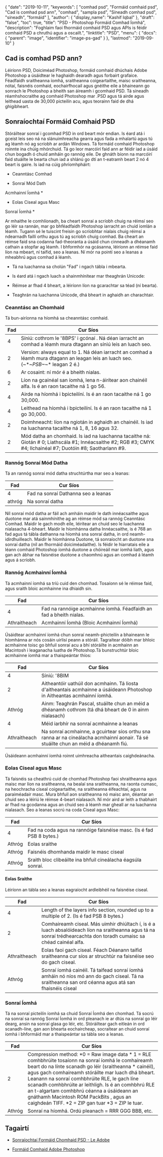 {
  "date": "2019-10-11",
  "keywords": [
"comhad psd",
"Formáid comhaid psd",
"Cad is comhad psd ann",
"comhad",
"sampla psd",
"Síneadh comhad psd",
"síneadh",
"formáid"
],
  "author": {
    "display_name": "Kashif Iqbal"
},
  "draft": "false",
  "toc": true,
  "title": "PSD - Photoshop Formáid Comhad Íomhá",
  "description": "Foghlaim faoi fhormáid comhaid PSD agus APIs is féidir comhaid PSD a chruthú agus a oscailt.",
  "linktitle": "PSD",
  "menu": {
    "docs": {
      "parent": "image",
      "identifier": "image-ps-gad"
}
},
  "lastmod": "2019-09-10"
}

## Cad is comhad PSD ann?

Léiríonn PSD, Doiciméad Photoshop, formáid comhaid dhúchais Adobe Photoshop a úsáidtear le haghaidh dearadh agus forbairt grafaice. Féadfaidh sraitheanna íomhá, sraitheanna coigeartaithe, maisc sraitheanna, nótaí, faisnéis comhaid, eochairfhocail agus gnéithe eile a bhaineann go sonrach le Photoshop a bheith san áireamh i gcomhaid PSD. Tá síneadh réamhshocraithe ag comhaid Photoshop mar .PSD agus tá airde agus leithead uasta de 30,000 picteilín acu, agus teorainn faid de dhá ghigibheart.

## Sonraíochtaí Formáid Comhaid PSD ##

Stóráiltear sonraí i gcomhad PSD in ord beart mór endian. Is éard atá i gceist leis seo ná na slánuimhreacha gearra agus fada a mhalartú agus tú ag léamh nó ag scríobh ar ardán Windows. Tá formáid comhaid Photoshop roinnte ina chúig mhórchuid. Tá go leor marcóirí faid ann ar féidir iad a úsáid chun bogadh ó chuid amháin go rannóg eile. De ghnáth bíonn na marcóirí faid stuáilte le bearta chun iad a shlánú go dtí an t-eatramh beart 2 nó 4 beart is gaire. Is iad na cúig phríomhpháirt:

* Ceanntásc Comhad

* Sonraí Mód Dath

Acmhainní Íomhá *

* Eolas Ciseal agus Masc

Sonraí Íomhá *


Ar mhaithe le comhlíonadh, ba cheart sonraí a scríobh chuig na réimsí seo go léir sa rannán, mar go bhféadfaidh Photoshop iarracht an chuid iomlán a léamh. Tugann sé le tuiscint freisin go scríobhtar nialais chuig réimsí a ndearnadh faillí orthu agus tú ag scríobh chuig comhad. Ba cheart an réimse faid sna codanna fad-theoranta a úsáid chun cinneadh a dhéanamh cathain a stopfar ag léamh. I bhformhór na gcásanna, léiríonn an réimse faid líon na mbeart, ní taifid, seo a leanas. Ní mór na pointí seo a leanas a mheabhrú agus comhad á léamh.

* Tá na luachanna sa cholún "Fad" i ngach tábla i mbearta.

* Is éard atá i ngach luach a shainmhínítear mar theaghrán Unicode:

* Réimse ar fhad 4 bheart, a léiríonn líon na gcarachtar sa téad (ní bearta).

* Teaghrán na luachanna Unicode, dhá bheart in aghaidh an charachtair.


### Ceanntásc an Chomhaid ###

Tá bun-airíonna na híomhá sa cheanntásc comhaid.

|Fad|Cur Síos
---|---|
|4|Síniú: cothrom le '8BPS' i gcónaí . Ná déan iarracht an comhad a léamh mura dtagann an síniú leis an luach seo.
|2|Version: always equal to 1. Ná déan iarracht an comhad a léamh mura dtagann an leagan leis an luach seo. (~*~*PSB~*~* leagan 2 é.)
|6|Ar cosaint: ní mór é a bheith nialas.
|2|Líon na gcainéal san íomhá, lena n-áirítear aon chainéil alfa. Is é an raon tacaithe ná 1 go 56.
|4|Airde na híomhá i bpicteilíní. Is é an raon tacaithe ná 1 go 30,000.
|4|Leithead na híomhá i bpicteilíní. Is é an raon tacaithe ná 1 go 30,000.
|2|Doimhneacht: líon na ngiotán in aghaidh an chainéil. Is iad na luachanna tacaithe ná 1, 8, 16 agus 32.
|2|Mód datha an chomhaid. Is iad na luachanna tacaithe ná: Giotán # 0; Liathscála #1; Innéacsaithe #2; RGB #3; CMYK #4; Ilchainéal #7; Duotóin #8; Saotharlann #9.

### Rannóg Sonraí Mód Datha ###

Tá an rannóg sonraí mód datha struchtúrtha mar seo a leanas:


|Fad|Cur Síos
---|---|
|4|Fad na sonraí Dathanna seo a leanas
|athróg|Na sonraí datha

Níl sonraí mód datha ar fáil ach amháin maidir le dath innéacsaithe agus duotone mar atá sainmhínithe ag an réimse mód sa rannóg Ceanntásc Comhad. Maidir le gach modh eile, léirítear an chuid seo le luachanna nialasacha 4-bheart. Maidir le híomhánna datha Innéacsaithe, is é 768 an fad agus tá tábla dathanna na híomhá sna sonraí datha, in ord neamh-idirdhuilleach. Maidir le híomhánna Duotone, tá sonraíocht an duotone sna sonraí datha (níl an fhormáid doiciméadaithe). Is féidir le hiarratais eile a léann comhaid Photoshop íomhá duotone a chóireáil mar íomhá liath, agus gan ach ábhar na faisnéise duotone a chaomhnú agus an comhad á léamh agus á scríobh.

### Rannóg Acmhainní Íomhá ###

Tá acmhainní íomhá sa tríú cuid den chomhad. Tosaíonn sé le réimse faid, agus sraith bloic acmhainne ina dhiaidh sin.


|Fad|Cur Síos
---|---|
|4|Fad na rannóige acmhainne íomhá. Féadfaidh an fad a bheith nialas.
|Athraitheach|Acmhainní Íomhá (Bloic Acmhainní Íomhá)

Úsáidtear acmhainní íomhá chun sonraí neamh-phicteilín a bhaineann le híomhánna ar nós cosáin uirlisí peann a stóráil. Tagraítear dóibh mar bhloic acmhainne toisc go bhfuil sonraí acu a bhí stóráilte in acmhainn an Macintosh i leaganacha luatha de Photoshop.Tá bunstruchtúr bloic acmhainne íomhá mar a thaispeántar thíos:


|Fad|Cur Síos
---|---|
|4|Síniú: '8BIM
|2|Aitheantóir uathúil don acmhainn. Tá liosta d'aitheantais acmhainne a úsáideann Photoshop in Aitheantas acmhainní íomhá.
|Athróg|Ainm: Teaghrán Pascal, stuáilte chun an méid a dhéanamh cothrom (tá dhá bheart de 0 in ainm nialasach)
|4|Méid iarbhír na sonraí acmhainne a leanas
|Athraitheach|Na sonraí acmhainne, a gcuirtear síos orthu sna ranna ar na cineálacha acmhainní aonair. Tá sé stuáilte chun an méid a dhéanamh fiú.

Úsáideann acmhainní íomhá roinnt uimhreacha aitheantais caighdeánacha.

### Eolas Ciseal agus Masc ###

Tá faisnéis sa cheathrú cuid de chomhad Photoshop faoi shraitheanna agus maisc mar líon na sraitheanna, na bealaí sna sraitheanna, na raonta cumasc, na heochracha ciseal coigeartaithe, na sraitheanna éifeachtaí, agus na paraiméadair masc. Mura bhfuil aon sraitheanna nó maisc ann, déantar an chuid seo a léiriú le réimse 4-beart nialasach. Ní mór aird ar leith a thabhairt ar fhad na gcodanna agus an chuid seo á léamh mar gheall ar na luachanna nialasach. Seo a leanas socrú na coda Ciseal agus Masc:


|Fad|Cur Síos
---|---|
|4|Fad na coda agus na rannóige faisnéise masc. (Is é fad PSB 8 bytes.)
|Athróg|Eolas sraithe
|Athróg|Faisnéis dhomhanda maidir le masc ciseal
|Athróg|Sraith bloc clibeáilte ina bhfuil cineálacha éagsúla sonraí.

#### Eolas Sraithe ####

Léiríonn an tábla seo a leanas eagraíocht ardleibhéil na faisnéise ciseal.


|Fad|Cur Síos
---|---|
|4|Length of the layers info section, rounded up to a multiple of 2. (Is é fad PSB 8 bytes.)
|2|Comhaireamh ciseal. Más uimhir dhiúltach í, is é a luach absalóideach líon na sraitheanna agus tá na sonraí trédhearcachta don toradh cumaisc sa chéad cainéal alfa.
|Athraitheach|Eolas faoi gach ciseal. Féach Déanann taifid sraitheanna cur síos ar struchtúr na faisnéise seo do gach ciseal.
|Athróg|Sonraí íomhá cainéil. Tá taifead sonraí íomhá amháin nó níos mó ann do gach ciseal. Tá na sraitheanna san ord céanna agus atá san fhaisnéis ciseal

### Sonraí Íomhá ###

Tá na sonraí picteilín íomhá sa chuid Sonraí Íomhá den chomhad. Tá socrú na sonraí sa rannóg Sonraí Íomhá in ord pleanach ie ar dtús na sonraí go léir dearg, ansin na sonraí glasa go léir, etc. Stóráiltear gach eitleán in ord scanadh-líne, gan aon bhearta eochaircheap, socraítear an chuid sonraí íomhá i bhformáid mar a thaispeántar sa tábla seo a leanas.

|Fad|Cur Síos
---|---|
|2|Compression method: *0 = Raw image data * 1 = RLE comhbhrúite tosaíonn na sonraí íomhá le comhaireamh beart do na línte scanadh go léir (sraitheanna * cainéil), agus gach comhaireamh stóráilte mar luach dhá bheart. Leanann na sonraí comhbhrúite RLE, le gach líne scanadh comhbhrúite ar leithligh. Is é an comhbhrú RLE an t-algartam comhbhrú céanna a úsáideann an gnáthamh Macintosh ROM PackBits , agus an caighdeán TIFF. *2 = ZIP gan tuar *3 = ZIP le tuar.
|Athróg|Sonraí na híomhá. Ordú pleanach = RRR GGG BBB, etc.

## Tagairtí ##

* [Sonraíochtaí Formáid Chomhaid PSD - Le Adobe](https://www.adobe.com/devnet-apps/photoshop/fileformatashtml/#50577409_pgfId-1030196)

* [Formáid Comhaid Adobe Photoshop](https://en.wikipedia.org/wiki/Adobe_Photoshop#File_format)


